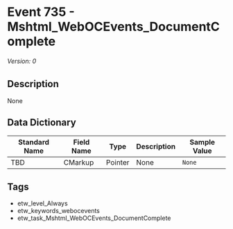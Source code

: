 # Event 735 - Mshtml_WebOCEvents_DocumentComplete
###### Version: 0

## Description
None

## Data Dictionary
|Standard Name|Field Name|Type|Description|Sample Value|
|---|---|---|---|---|
|TBD|CMarkup|Pointer|None|`None`|

## Tags
* etw_level_Always
* etw_keywords_webocevents
* etw_task_Mshtml_WebOCEvents_DocumentComplete